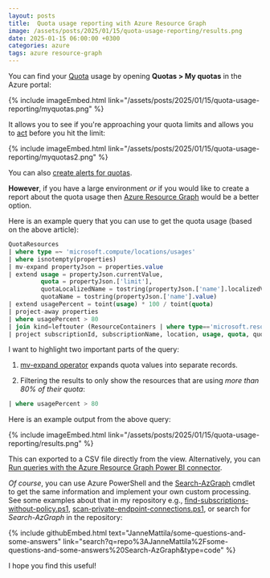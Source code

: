 ```yaml
---
layout: posts
title:  Quota usage reporting with Azure Resource Graph
image: /assets/posts/2025/01/15/quota-usage-reporting/results.png
date: 2025-01-15 06:00:00 +0300
categories: azure
tags: azure resource-graph
---
```


You can find your
[Quota](https://learn.microsoft.com/en-us/azure/quotas/quotas-overview)
usage by opening **Quotas > My quotas** in the Azure portal:

{% include imageEmbed.html link="/assets/posts/2025/01/15/quota-usage-reporting/myquotas.png" %}

It allows you to see if you're approaching your quota limits and allows you to
[act](https://learn.microsoft.com/en-us/azure/quotas/quickstart-increase-quota-portal)
before you hit the limit:

{% include imageEmbed.html link="/assets/posts/2025/01/15/quota-usage-reporting/myquotas2.png" %}

You can also
[create alerts for quotas](https://learn.microsoft.com/en-us/azure/quotas/how-to-guide-monitoring-alerting).

**However**, if you have a large environment _or_ if you would like to create a report about the quota usage then 
[Azure Resource Graph](https://learn.microsoft.com/en-us/azure/governance/resource-graph/overview)
would be a better option.

Here is an example query that you can use to get the quota usage
(based on the above article):

```sql
QuotaResources 
| where type =~ 'microsoft.compute/locations/usages' 
| where isnotempty(properties) 
| mv-expand propertyJson = properties.value 
| extend usage = propertyJson.currentValue, 
         quota = propertyJson.['limit'], 
         quotaLocalizedName = tostring(propertyJson.['name'].localizedValue),
         quotaName = tostring(propertyJson.['name'].value) 
| extend usagePercent = toint(usage) * 100 / toint(quota) 
| project-away properties
| where usagePercent > 80
| join kind=leftouter (ResourceContainers | where type=='microsoft.resources/subscriptions' | project subscriptionName=name, subscriptionId) on subscriptionId
| project subscriptionId, subscriptionName, location, usage, quota, quotaName, quotaLocalizedName, usagePercent
```

I want to highlight two important parts of the query:

1) [mv-expand operator](https://learn.microsoft.com/en-us/kusto/query/mv-expand-operator?view=microsoft-fabric)
expands quota values into separate records.

2) Filtering the results to only show the resources that are using _more than 80% of their quota_:

```sql
| where usagePercent > 80
```

Here is an example output from the above query:

{% include imageEmbed.html link="/assets/posts/2025/01/15/quota-usage-reporting/results.png" %}

This can exported to a CSV file directly from the view.
Alternatively, you can
[Run queries with the Azure Resource Graph Power BI connector](https://learn.microsoft.com/en-us/azure/governance/resource-graph/power-bi-connector-quickstart?tabs=power-bi-desktop).

_Of course_, you can use Azure PowerShell and the
[Search-AzGraph](https://learn.microsoft.com/en-us/powershell/module/az.resourcegraph/search-azgraph?view=azps-13.0.0)
cmdlet to get the same information and implement your own custom processing.
See some examples about that in my repository
e.g., 
[find-subscriptions-without-policy.ps1](https://github.com/JanneMattila/some-questions-and-some-answers/blob/master/q%26a/find-subscriptions-without-policy.ps1),
[scan-private-endpoint-connections.ps1](https://github.com/JanneMattila/some-questions-and-some-answers/blob/master/q%26a/scan-private-endpoint-connections.ps1),
or search for _Search-AzGraph_ in the repository:

{% include githubEmbed.html text="JanneMattila/some-questions-and-some-answers" link="search?q=repo%3AJanneMattila%2Fsome-questions-and-some-answers%20Search-AzGraph&type=code" %}

I hope you find this useful!
